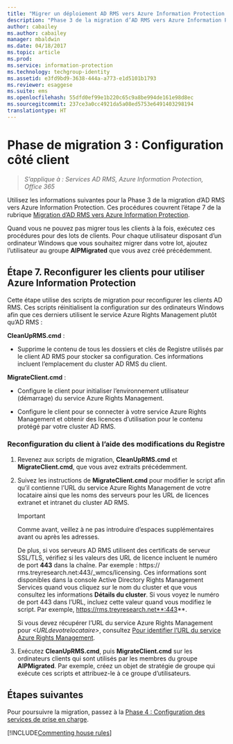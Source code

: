 ```yaml
---
title: "Migrer un déploiement AD RMS vers Azure Information Protection - Phase 3"
description: "Phase 3 de la migration d’AD RMS vers Azure Information Protection, couvrant l’étape 7 de la migration d’AD RMS vers Azure Information Protection."
author: cabailey
ms.author: cabailey
manager: mbaldwin
ms.date: 04/18/2017
ms.topic: article
ms.prod: 
ms.service: information-protection
ms.technology: techgroup-identity
ms.assetid: e3fd9bd9-3638-444a-a773-e1d5101b1793
ms.reviewer: esaggese
ms.suite: ems
ms.openlocfilehash: 55dfd0ef99e1b220c65c9a8be994de161e98d8ec
ms.sourcegitcommit: 237ce3a0cc4921da5a08ed5753e6491403298194
translationtype: HT
---
```

# <a name="migration-phase-3---client-side-configuration"></a>Phase de migration 3 : Configuration côté client

>*S’applique à : Services AD RMS, Azure Information Protection, Office 365*

Utilisez les informations suivantes pour la Phase 3 de la migration d’AD RMS vers Azure Information Protection. Ces procédures couvrent l’étape 7 de la rubrique [Migration d’AD RMS vers Azure Information Protection](migrate-from-ad-rms-to-azure-rms.md).

Quand vous ne pouvez pas migrer tous les clients à la fois, exécutez ces procédures pour des lots de clients. Pour chaque utilisateur disposant d’un ordinateur Windows que vous souhaitez migrer dans votre lot, ajoutez l’utilisateur au groupe **AIPMigrated** que vous avez créé précédemment.

## <a name="step-7-reconfigure-clients-to-use-azure-information-protection"></a>Étape 7. Reconfigurer les clients pour utiliser Azure Information Protection

Cette étape utilise des scripts de migration pour reconfigurer les clients AD RMS. Ces scripts réinitialisent la configuration sur des ordinateurs Windows afin que ces derniers utilisent le service Azure Rights Management plutôt qu’AD RMS : 

**CleanUpRMS.cmd** :

- Supprime le contenu de tous les dossiers et clés de Registre utilisés par le client AD RMS pour stocker sa configuration. Ces informations incluent l’emplacement du cluster AD RMS du client.

**MigrateClient.cmd** :

- Configure le client pour initialiser l’environnement utilisateur (démarrage) du service Azure Rights Management.

-  Configure le client pour se connecter à votre service Azure Rights Management et obtenir des licences d’utilisation pour le contenu protégé par votre cluster AD RMS. 


### <a name="client-reconfiguration-by-using-registry-edits"></a>Reconfiguration du client à l’aide des modifications du Registre

1. Revenez aux scripts de migration, **CleanUpRMS.cmd** et **MigrateClient.cmd**, que vous avez extraits précédemment.

2.  Suivez les instructions de **MigrateClient.cmd** pour modifier le script afin qu’il contienne l’URL du service Azure Rights Management de votre locataire ainsi que les noms des serveurs pour les URL de licences extranet et intranet du cluster AD RMS.

    > [!IMPORTANT]
    > Comme avant, veillez à ne pas introduire d’espaces supplémentaires avant ou après les adresses.
    > 
    > De plus, si vos serveurs AD RMS utilisent des certificats de serveur SSL/TLS, vérifiez si les valeurs des URL de licence incluent le numéro de port **443** dans la chaîne. Par exemple : https:// rms.treyresearch.net:443/_wmcs/licensing. Ces informations sont disponibles dans la console Active Directory Rights Management Services quand vous cliquez sur le nom du cluster et que vous consultez les informations **Détails du cluster**. Si vous voyez le numéro de port 443 dans l’URL, incluez cette valeur quand vous modifiez le script. Par exemple, https://rms.treyresearch.net**:443**. 

    Si vous devez récupérer l’URL du service Azure Rights Management pour *&lt;URLdevotrelocataire&gt;*, consultez [Pour identifier l’URL du service Azure Rights Management](migrate-from-ad-rms-phase1.md#to-identify-your-azure-rights-management-service-url).

3.  Exécutez **CleanUpRMS.cmd**, puis **MigrateClient.cmd** sur les ordinateurs clients qui sont utilisés par les membres du groupe **AIPMigrated**. Par exemple, créez un objet de stratégie de groupe qui exécute ces scripts et attribuez-le à ce groupe d’utilisateurs.


## <a name="next-steps"></a>Étapes suivantes
Pour poursuivre la migration, passez à la [Phase 4 : Configuration des services de prise en charge](migrate-from-ad-rms-phase3.md).

[!INCLUDE[Commenting house rules](../includes/houserules.md)]